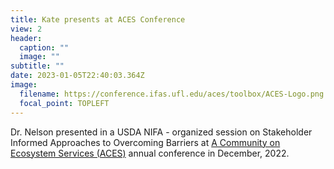 ```yaml
---
title: Kate presents at ACES Conference
view: 2
header:
  caption: ""
  image: ""
subtitle: ""
date: 2023-01-05T22:40:03.364Z
image:
  filename: https://conference.ifas.ufl.edu/aces/toolbox/ACES-Logo.png
  focal_point: TOPLEFT
---
```

Dr. Nelson presented in a USDA NIFA - organized session on Stakeholder Informed Approaches to Overcoming Barriers at [A Community on Ecosystem Services (ACES)](https://conference.ifas.ufl.edu/aces/index.php) annual conference in December, 2022.
